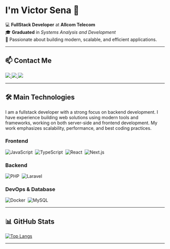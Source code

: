 
# I'm Victor Sena 👋  

💻 **FullStack Developer** at **Allcom Telecom**  
🎓 **Graduated** in *Systems Analysis and Development*  
🚀 Passionate about building modern, scalable, and efficient applications.

---
## 📫 Contact Me
<div>
  <a href="https://www.instagram.com/senavictors" target="_blank">
    <img src="https://img.shields.io/badge/-Instagram-%23E4405F?style=for-the-badge&logo=instagram&logoColor=white">
  </a>
  <a href="mailto:victorsena760@gmail.com">
    <img src="https://img.shields.io/badge/-Gmail-%23333?style=for-the-badge&logo=gmail&logoColor=white">
  </a>
  <a href="https://www.linkedin.com/in/senavictors/" target="_blank">
    <img src="https://img.shields.io/badge/-LinkedIn-%230077B5?style=for-the-badge&logo=linkedin&logoColor=white">
  </a>
</div>

---

## 🛠️ Main Technologies

I am a fullstack developer with a strong focus on backend development. I have experience building web solutions using modern tools and frameworks, working on both server-side and frontend development. My work emphasizes scalability, performance, and best coding practices.

### **Frontend**
![JavaScript](https://img.shields.io/badge/JavaScript-F7DF1E?style=for-the-badge&logo=javascript&logoColor=black)&nbsp;
![TypeScript](https://img.shields.io/badge/TypeScript-3178C6?style=for-the-badge&logo=typescript&logoColor=white)&nbsp;
![React](https://img.shields.io/badge/React-20232A?style=for-the-badge&logo=react&logoColor=61DAFB)&nbsp;
![Next.js](https://img.shields.io/badge/Next.js-000000?style=for-the-badge&logo=next.js&logoColor=white)&nbsp;

### **Backend**
![PHP](https://img.shields.io/badge/PHP-777BB4?style=for-the-badge&logo=php&logoColor=white)&nbsp;
![Laravel](https://img.shields.io/badge/Laravel-FF2D20?style=for-the-badge&logo=laravel&logoColor=white)&nbsp;

### **DevOps & Database**
![Docker](https://img.shields.io/badge/Docker-2496ED?style=for-the-badge&logo=docker&logoColor=white)&nbsp;
![MySQL](https://img.shields.io/badge/MySQL-005C84?style=for-the-badge&logo=mysql&logoColor=white)&nbsp;

---

## 📊 GitHub Stats

[![Top Langs](https://github-readme-stats.vercel.app/api/top-langs/?username=Senavictors&layout=compact&show_icons=true&theme=tokyonight)](https://github.com/Senavictors/github-readme-stats)

---

